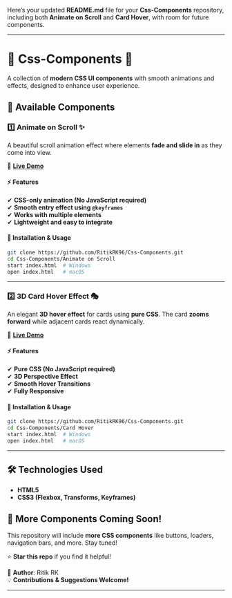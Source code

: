 Here’s your updated **README.md** file for your **Css-Components** repository, including both **Animate on Scroll** and **Card Hover**, with room for future components.  

---

# 🎨 Css-Components 🚀  

A collection of **modern CSS UI components** with smooth animations and effects, designed to enhance user experience.  

## 📌 Available Components  

### 1️⃣ **Animate on Scroll** ✨  
A beautiful scroll animation effect where elements **fade and slide in** as they come into view.  

🔗 **[Live Demo](https://ritikrk96.github.io/Css-Components/Animate%20on%20Scroll/)** 

#### ⚡ Features  
✔ **CSS-only animation (No JavaScript required)**  
✔ **Smooth entry effect using `@keyframes`**  
✔ **Works with multiple elements**  
✔ **Lightweight and easy to integrate**  

#### 📂 Installation & Usage  
```sh
git clone https://github.com/RitikRK96/Css-Components.git
cd Css-Components/Animate on Scroll
start index.html  # Windows
open index.html   # macOS
```

---

### 2️⃣ **3D Card Hover Effect** 🎭  
An elegant **3D hover effect** for cards using **pure CSS**. The card **zooms forward** while adjacent cards react dynamically.  

🔗 **[Live Demo](https://ritikrk96.github.io/Css-Components/Card%20Hover/)**  

#### ⚡ Features  
✔ **Pure CSS (No JavaScript required)**  
✔ **3D Perspective Effect**  
✔ **Smooth Hover Transitions**  
✔ **Fully Responsive**  

#### 📂 Installation & Usage  
```sh
git clone https://github.com/RitikRK96/Css-Components.git
cd Css-Components/Card Hover
start index.html  # Windows
open index.html   # macOS
```

---

## 🛠️ Technologies Used  
- **HTML5**  
- **CSS3 (Flexbox, Transforms, Keyframes)**  

## 🚀 More Components Coming Soon!  
This repository will include **more CSS components** like buttons, loaders, navigation bars, and more. Stay tuned!  

⭐ **Star this repo** if you find it helpful!  

📌 **Author**: Ritik RK  
💡 **Contributions & Suggestions Welcome!**  

---

